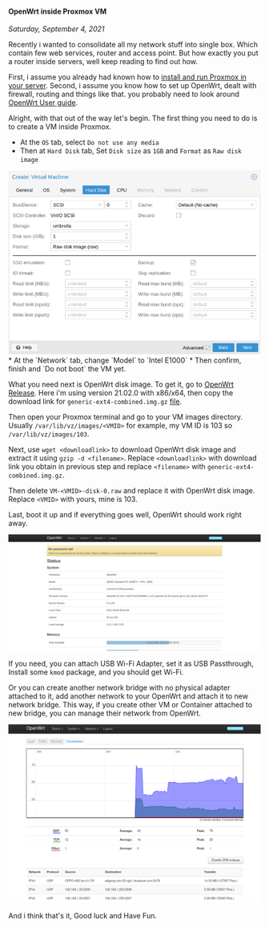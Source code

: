 #### OpenWrt inside Proxmox VM
_Saturday, September 4, 2021_

Recently i wanted to consolidate all my network stuff into single box. Which contain 
few web services, router and access point. But how exactly you put a router inside 
servers, well keep reading to find out how.

First, i assume you already had known how to 
[install and run Proxmox in your server](https://pve.proxmox.com/wiki/Installation). 
Second, i assume you know how to set up OpenWrt, dealt with firewall, routing and 
things like that. you probably need to look around 
[OpenWrt User guide](https://openwrt.org/docs/guide-user/start).

Alright, with that out of the way let's begin. The first thing you need to do is 
to create a VM inside Proxmox.

* At the `OS` tab, select `Do not use any media`
* Then at `Hard Disk` tab, Set `Disk size` as `1GB` and `Format` as `Raw disk image`
<div class="row">
	<div class="col-sm-3"></div>
	<div class="col-sm-6">
		<div class="img-thumbnail">
			<img class="img-fluid" src="./posts/2021-09-04-openwrt-inside-proxmox-vm/01.png" alt="img">
		</div>
	</div>
	<div class="col-sm-3"></div>
</div>
* At the `Network` tab, change `Model` to `Intel E1000`
* Then confirm, finish and `Do not boot` the VM yet.

What you need next is OpenWrt disk image. To get it, go to 
[OpenWrt Release](https://downloads.openwrt.org/releases/). 
Here i'm using version 21.02.0 with x86/x64, then copy the download link for `generic-ext4-combined.img.gz` 
[file](https://downloads.openwrt.org/releases/21.02.0/targets/x86/64/). 

Then open your Proxmox terminal and go to your VM images directory. Usually `/var/lib/vz/images/<VMID>` 
for example, my VM ID is 103 so `/var/lib/vz/images/103`.

Next, use `wget <downloadlink>` to download OpenWrt disk image and extract it using `gzip -d <filename>`. 
Replace `<downloadlink>` with download link you obtain in previous step and replace `<filename>` with 
`generic-ext4-combined.img.gz`.

Then delete `VM-<VMID>-disk-0.raw` and replace it with OpenWrt disk image. Replace `<VMID>` with yours, 
mine is 103.

Last, boot it up and if everything goes well, OpenWrt should work right away.
<div class="row">
	<div class="col-sm-2"></div>
	<div class="col-sm-8">
		<div class="img-thumbnail">
			<img class="img-fluid" src="./posts/2021-09-04-openwrt-inside-proxmox-vm/02.png" alt="img">
		</div>
	</div>
	<div class="col-sm-2"></div>
</div>

If you need, you can attach USB Wi-Fi Adapter, set it as USB Passthrough, Install some `kmod` package, 
and you should get Wi-Fi.

Or you can create another network bridge with no physical adapter attached to it, add another 
network to your OpenWrt and attach it to new network bridge. This way, if you create other VM or 
Container attached to new bridge, you can manage their network from OpenWrt.
<div class="row">
	<div class="col-sm-2"></div>
	<div class="col-sm-8">
		<div class="img-thumbnail">
			<img class="img-fluid" src="./posts/2021-09-04-openwrt-inside-proxmox-vm/03.png" alt="img">
		</div>
	</div>
	<div class="col-sm-2"></div>
</div>

And i think that's it, Good luck and Have Fun.